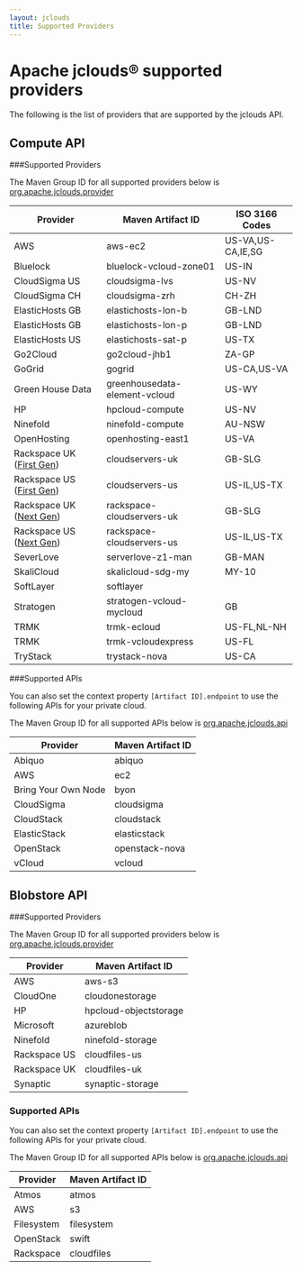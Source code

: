 ```yaml
---
layout: jclouds
title: Supported Providers
---
```


# Apache jclouds&reg; supported providers

The following is the list of providers that are supported by the jclouds API.


## <a id="compute"></a>Compute API
###Supported Providers 

The Maven Group ID for all supported providers below is [org.apache.jclouds.provider](http://search.maven.org/#search%7Cga%7C1%7Corg.apache.jclouds.provider)

<table>
	<thead>
		<tr>
		    <th>Provider</th>
			<th>Maven Artifact ID</th>
			<th>ISO 3166 Codes</th>
		</tr>
		<tbody>
			<tr>
			    <td>AWS</td>
				<td>aws-ec2</td>
				<td>US-VA,US-CA,IE,SG</td>
			</tr>
			<tr>
			    <td>Bluelock</td>
				<td>bluelock-vcloud-zone01</td>
				<td>US-IN</td>
			</tr>
			<tr>
			    <td>CloudSigma US</td>
				<td>cloudsigma-lvs</td>
				<td>US-NV</td>
			</tr>
			<tr>
			    <td>CloudSigma CH</td>
				<td>cloudsigma-zrh</td>
				<td>CH-ZH</td>
			</tr>
			<tr>
			    <td>ElasticHosts GB</td>
				<td>elastichosts-lon-b</td>
				<td>GB-LND</td>
			</tr>
			<tr>
			    <td>ElasticHosts GB</td>
				<td>elastichosts-lon-p</td>
				<td>GB-LND</td>
			</tr>
			<tr>
			    <td>ElasticHosts US</td>
				<td>elastichosts-sat-p</td>
				<td>US-TX</td>
			</tr>
			<tr>
			    <td>Go2Cloud</td>
				<td>go2cloud-jhb1</td>
				<td>ZA-GP</td>
			</tr>
			<tr>
			    <td>GoGrid</td>
				<td>gogrid</td>
				<td>US-CA,US-VA</td>
			</tr>
			<tr>
			    <td>Green House Data</td>
				<td>greenhousedata-element-vcloud</td>
				<td>US-WY</td>
			</tr>
			<tr>
			    <td>HP</td>
				<td>hpcloud-compute</td>
				<td>US-NV</td>
			</tr>
			<tr>
			    <td>Ninefold</td>
				<td>ninefold-compute</td>
				<td>AU-NSW</td>
			</tr>
			<tr>
			    <td>OpenHosting</td>
				<td>openhosting-east1</td>
				<td>US-VA</td>
			</tr>
			<tr>
			    <td>Rackspace UK (<a href="http://www.rackspace.com/knowledge_center/article/next-gen-vs-first-gen-feature-comparison">First Gen</a>)</td>
				<td>cloudservers-uk</td>
				<td>GB-SLG</td>
			</tr>
			<tr>
			    <td>Rackspace US (<a href="http://www.rackspace.com/knowledge_center/article/next-gen-vs-first-gen-feature-comparison">First Gen</a>)</td>
				<td>cloudservers-us</td>
				<td>US-IL,US-TX</td>
			</tr>
			<tr>
			    <td>Rackspace UK (<a href="http://www.rackspace.com/knowledge_center/article/next-gen-vs-first-gen-feature-comparison">Next Gen</a>)</td>
				<td>rackspace-cloudservers-uk</td>
				<td>GB-SLG</td>
			</tr>
			<tr>
			    <td>Rackspace US (<a href="http://www.rackspace.com/knowledge_center/article/next-gen-vs-first-gen-feature-comparison">Next Gen</a>)</td>
				<td>rackspace-cloudservers-us</td>
				<td>US-IL,US-TX</td>
			</tr>
			<tr>
			    <td>SeverLove</td>
				<td>serverlove-z1-man</td>
				<td>GB-MAN</td>
			</tr>
			<tr>
			    <td>SkaliCloud</td>
				<td>skalicloud-sdg-my</td>
				<td>MY-10</td>
			</tr>
			<tr>
			    <td>SoftLayer</td>
				<td>softlayer</td>
				<td></td>
			</tr>
			<tr>
			    <td>Stratogen</td>
				<td>stratogen-vcloud-mycloud</td>
				<td>GB</td>
			</tr>
			<tr>
			    <td>TRMK</td>
				<td>trmk-ecloud</td>
				<td>US-FL,NL-NH</td>
			</tr>
			<tr>
			    <td>TRMK</td>
				<td>trmk-vcloudexpress</td>
				<td>US-FL</td>
			</tr>
			<tr>
			    <td>TryStack</td>
				<td>trystack-nova</td>
				<td>US-CA</td>
			</tr>
		</tbody>
	</thead>
</table>

###Supported APIs

You can also set the context property `[Artifact ID].endpoint` to use the following APIs for your private cloud.  

The Maven Group ID for all supported APIs below is [org.apache.jclouds.api](http://search.maven.org/#search%7Cga%7C1%7Corg.apache.jclouds.api)
                       
<table>
	<thead>
		<tr>
		    <th>Provider</th>
			<th>Maven Artifact ID</th>
		</tr>
		<tbody>
			<tr>
			    <td>Abiquo</td>
				<td>abiquo</td>
			</tr>
			<tr>
			    <td>AWS</td>
				<td>ec2</td>
			</tr>
			<tr>
			    <td>Bring Your Own Node</td>
				<td>byon</td>
			</tr>
			<tr>
			    <td>CloudSigma</td>
				<td>cloudsigma</td>
			</tr>
			<tr>
			    <td>CloudStack</td>
				<td>cloudstack</td>
			</tr>
			<tr>
			    <td>ElasticStack</td>
				<td>elasticstack</td>
			</tr>
			<tr>
			    <td>OpenStack</td>
				<td>openstack-nova</td>
			</tr>
			<tr>
			    <td>vCloud</td>
				<td>vcloud</td>
			</tr>
		</tbody>
	</thead>
</table>


## <a id="blobstore"></a>Blobstore API
###Supported Providers

The Maven Group ID for all supported providers below is [org.apache.jclouds.provider](http://search.maven.org/#search%7Cga%7C1%7Corg.apache.jclouds.provider)

<table>
	<thead>
		<tr>
		    <th>Provider</th>
			<th>Maven Artifact ID</th>
		</tr>
		<tbody>
			<tr>
			    <td>AWS</td>
				<td>aws-s3</td>
			</tr>
			<tr>
			    <td>CloudOne</td>
				<td>cloudonestorage</td>
			</tr>
			<tr>
			    <td>HP</td>
				<td>hpcloud-objectstorage</td>
			</tr>
			<tr>
			    <td>Microsoft</td>
				<td>azureblob</td>
			</tr>
			<tr>
			    <td>Ninefold</td>
				<td>ninefold-storage</td>
			</tr>
			<tr>
			    <td>Rackspace US</td>
				<td>cloudfiles-us</td>
			</tr>
			<tr>
			    <td>Rackspace UK</td>
				<td>cloudfiles-uk</td>
			</tr>
			<tr>
			    <td>Synaptic</td>
				<td>synaptic-storage</td>
			</tr>
		</tbody>
	</thead>
</table>

### Supported APIs

You can also set the context property `[Artifact ID].endpoint` to use the following APIs for your private cloud.  

The Maven Group ID for all supported APIs below is [org.apache.jclouds.api](http://search.maven.org/#search%7Cga%7C1%7Corg.apache.jclouds.api)
                       
<table>
	<thead>
		<tr>
		    <th>Provider</th>
			<th>Maven Artifact ID</th>
		</tr>
		<tbody>
			<tr>
			    <td>Atmos</td>
				<td>atmos</td>
			</tr>
			<tr>
			    <td>AWS</td>
				<td>s3</td>
			</tr>
			<tr>
			    <td>Filesystem</td>
				<td>filesystem</td>
			</tr>
			<tr>
			    <td>OpenStack</td>
				<td>swift</td>
			</tr>
			<tr>
			    <td>Rackspace</td>
				<td>cloudfiles</td>
			</tr>
		</tbody>
	</thead>
</table>
